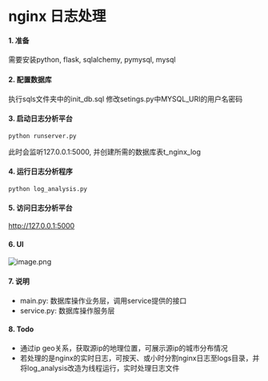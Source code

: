 # nginx 日志处理

#### 1. 准备
需要安装python, flask, sqlalchemy, pymysql, mysql

#### 2. 配置数据库
执行sqls文件夹中的init_db.sql
修改setings.py中MYSQL_URI的用户名密码

#### 3. 启动日志分析平台
```
python runserver.py
```
此时会监听127.0.0.1:5000, 并创建所需的数据库表t_nginx_log

#### 4. 运行日志分析程序
```
python log_analysis.py
```

#### 5. 访问日志分析平台
http://127.0.0.1:5000

#### 6. UI
![image.png](https://upload-images.jianshu.io/upload_images/1425939-62418cb40a5e4576.png?imageMogr2/auto-orient/strip%7CimageView2/2/w/1240)

#### 7. 说明
* main.py: 数据库操作业务层，调用service提供的接口
* service.py: 数据库操作服务层

#### 8. Todo
- 通过ip geo关系，获取源ip的地理位置，可展示源ip的城市分布情况
- 若处理的是nginx的实时日志，可按天、或小时分割nginx日志至logs目录，并将log_analysis改造为线程运行，实时处理日志文件